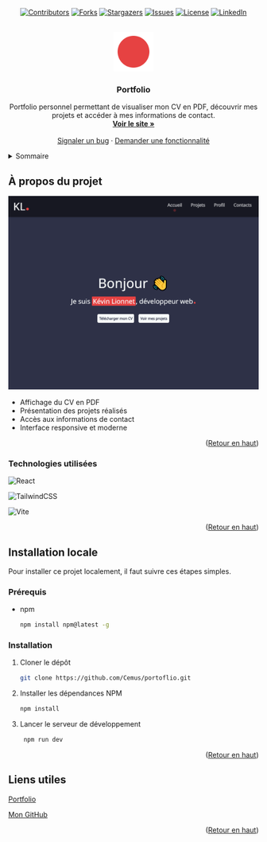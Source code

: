 <a id="readme-top"></a>

<div align="center">
  
[![Contributors][contributors-shield]][contributors-url]
[![Forks][forks-shield]][forks-url]
[![Stargazers][stars-shield]][stars-url]
[![Issues][issues-shield]][issues-url]
[![License][license-shield]][license-url]
[![LinkedIn][linkedin-shield]][linkedin-url]

</div>

<br />
<div align="center">
  <a href="https://github.com/Cemus/portfolio">
    <img src="public/favicon.svg" alt="Logo" width="80" height="80">
  </a>

<h3 align="center">Portfolio</h3>

  <p align="center">
    Portfolio personnel permettant de visualiser mon CV en PDF, découvrir mes projets et accéder à mes informations de contact.
    <br />
    <a href="https://cemus.github.io/portfolio/"><strong>Voir le site »</strong></a>
    <br />
    <br />
    <a href="https://github.com/Cemus/portfolio/issues/new?labels=bug&template=bug-report---.md">Signaler un bug</a>
    &middot;
    <a href="https://github.com/Cemus/portfolio/issues/new?labels=enhancement&template=feature-request---.md">Demander une fonctionnalité</a>
  </p>
</div>

<details>
  <summary>Sommaire</summary>
  <ol>
    <li>
      <a href="#à-propos-du-projet">À propos du projet</a>
      <ul>
        <li><a href="#technologies-utilisées">Technologies utilisées</a></li>
      </ul>
    </li>
    <li>
      <a href="#installation-locale">Installation locale</a>
      <ul>
        <li><a href="#prérequis">Prérequis</a></li>
        <li><a href="#installation">Installation</a></li>
      </ul>
    </li>
    <li><a href="#liens-utiles">Liens utiles</a></li>
  </ol>
</details>

## À propos du projet 

[![Portfolio Screenshot][screenshot-url]][live-url]

- Affichage du CV en PDF
- Présentation des projets réalisés
- Accès aux informations de contact
- Interface responsive et moderne

<p align="right">(<a href="#readme-top">Retour en haut</a>)</p>


### Technologies utilisées
<!-- Front -->
![React](https://img.shields.io/badge/react-%2320232a.svg?style=for-the-badge&logo=react&logoColor=%2361DAFB)
<!-- ![Angular.js](https://img.shields.io/badge/angular.js-%23E23237.svg?style=for-the-badge&logo=angularjs&logoColor=white) -->
<!-- ![Vue.js](https://img.shields.io/badge/vuejs-%2335495e.svg?style=for-the-badge&logo=vuedotjs&logoColor=%234FC08D) -->
<!-- ![React Native](https://img.shields.io/badge/react_native-%2320232a.svg?style=for-the-badge&logo=react&logoColor=%2361DAFB) -->
<!-- ![WordPress](https://img.shields.io/badge/WordPress-%23117AC9.svg?style=for-the-badge&logo=WordPress&logoColor=white) -->
<!-- ![Thymeleaf](https://img.shields.io/badge/Thymeleaf-%23005C0F.svg?style=for-the-badge&logo=Thymeleaf&logoColor=white) -->
<!-- ![Threejs](https://img.shields.io/badge/threejs-black?style=for-the-badge&logo=three.js&logoColor=white) -->

<!-- Style -->
![TailwindCSS](https://img.shields.io/badge/tailwindcss-%2338B2AC.svg?style=for-the-badge&logo=tailwind-css&logoColor=white) 
<!-- ![SASS](https://img.shields.io/badge/SASS-hotpink.svg?style=for-the-badge&logo=SASS&logoColor=white) --> 

<!-- Back -->
<!-- ![Symfony](https://img.shields.io/badge/symfony-%23000000.svg?style=for-the-badge&logo=symfony&logoColor=white) -->
<!-- ![.Net](https://img.shields.io/badge/.NET-5C2D91?style=for-the-badge&logo=.net&logoColor=white) -->
<!-- ![Express.js](https://img.shields.io/badge/express.js-%23404d59.svg?style=for-the-badge&logo=express&logoColor=%2361DAFB) -->
<!-- ![NodeJS](https://img.shields.io/badge/node.js-6DA55F?style=for-the-badge&logo=node.js&logoColor=white) -->
<!-- ![Laravel](https://img.shields.io/badge/laravel-%23FF2D20.svg?style=for-the-badge&logo=laravel&logoColor=white) -->

<!-- Outils -->
![Vite](https://img.shields.io/badge/vite-%23646CFF.svg?style=for-the-badge&logo=vite&logoColor=white)
<!-- ![Redux](https://img.shields.io/badge/redux-%23593d88.svg?style=for-the-badge&logo=redux&logoColor=white) -->
<!-- ![JWT](https://img.shields.io/badge/JWT-black?style=for-the-badge&logo=JSON%20web%20tokens) -->
<!-- ![Webpack](https://img.shields.io/badge/webpack-%238DD6F9.svg?style=for-the-badge&logo=webpack&logoColor=black) -->
<!-- ![Socket.io](https://img.shields.io/badge/Socket.io-black?style=for-the-badge&logo=socket.io&badgeColor=010101) -->

<!-- Autres -- >
<!-- ![Itch.io](https://img.shields.io/badge/Itch-%23FF0B34.svg?style=for-the-badge&logo=Itch.io&logoColor=white) -->


<p align="right">(<a href="#readme-top">Retour en haut</a>)</p>

## Installation locale

Pour installer ce projet localement, il faut suivre ces étapes simples.

### Prérequis

* npm
  ```sh
  npm install npm@latest -g
  ```

### Installation

1. Cloner le dépôt
   ```sh
   git clone https://github.com/Cemus/portoflio.git
   ```
2. Installer les dépendances NPM
   ```sh
   npm install
   ```
3. Lancer le serveur de développement
   ```js
    npm run dev
   ```

<p align="right">(<a href="#readme-top">Retour en haut</a>)</p>

## Liens utiles

[Portfolio][live-url]

[Mon GitHub][github-url]

<p align="right">(<a href="#readme-top">Retour en haut</a>)</p>


<!-- Liens -->

[contributors-shield]: https://img.shields.io/github/contributors/Cemus/portfolio.svg?style=for-the-badge
[contributors-url]: https://github.com/Cemus/portfolio/graphs/contributors
[forks-shield]: https://img.shields.io/github/forks/Cemus/portfolio.svg?style=for-the-badge
[forks-url]: https://github.com/Cemus/portfolio/network/members
[stars-shield]: https://img.shields.io/github/stars/Cemus/portfolio.svg?style=for-the-badge
[stars-url]: https://github.com/Cemus/portfolio/stargazers
[issues-shield]: https://img.shields.io/github/issues/Cemus/portfolio.svg?style=for-the-badge
[issues-url]: https://github.com/Cemus/portfolio/issues
[license-shield]: https://img.shields.io/github/license/Cemus/portfolio?style=for-the-badge
[license-url]: https://github.com/Cemus/portfolio/blob/main/LICENSE
[linkedin-shield]: https://img.shields.io/badge/-LinkedIn-black.svg?style=for-the-badge&logo=linkedin&colorB=555
[linkedin-url]: https://www.linkedin.com/in/kevin-lionnet/
[screenshot-url]: screenshot.png
[live-url]:https://cemus.github.io/portfolio/
[github-url]:https://github.com/Cemus/portfolio/

